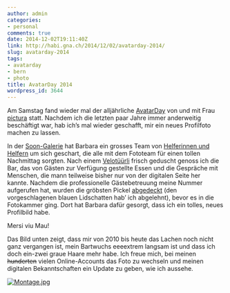 ```yaml
---
author: admin
categories:
- personal
comments: true
date: 2014-12-02T19:11:40Z
link: http://habi.gna.ch/2014/12/02/avatarday-2014/
slug: avatarday-2014
tags:
- avatarday
- bern
- photo
title: AvatarDay 2014
wordpress_id: 3644
---
```


Am Samstag fand wieder mal der alljährliche [AvatarDay](http://avatarday.ch/) von und mit Frau [pictura](http://www.pictura.ch) statt. Nachdem ich die letzten paar Jahre immer anderweitig beschäftigt war, hab ich’s mal wieder geschafft, mir ein neues Profilfoto machen zu lassen.

In der [Soon-Galerie](http://www.soon-art.ch/) hat Barbara ein grosses Team von [Helferinnen und Helfern](https://www.facebook.com/AvatarDaySchweiz/photos/pb.130964430341716.-2207520000.1417547870./618434984927989/?type=3&src=https%3A%2F%2Fscontent-b.xx.fbcdn.net%2Fhphotos-xap1%2Ft31.0-8%2F10830640_618434984927989_7781588369073235788_o.jpg&smallsrc=https%3A%2F%2Fscontent-b.xx.fbcdn.net%2Fhphotos-xap1%2Fv%2Ft1.0-9%2F10801853_618434984927989_7781588369073235788_n.jpg%3Foh%3Dd153ccb19894328e2c75d4d29f4bac2a%26oe%3D5507B7DC&size=1200%2C899&fbid=618434984927989) um sich geschart, die alle mit dem Fototeam für einen tollen Nachmittag sorgten. Nach einem [Velotüürli](http://www.strava.com/activities/224366180) frisch geduscht genoss ich die Bar, das von Gästen zur Verfügung gestellte Essen und die Gespräche mit Menschen, die mann teilweise bisher nur von der digitalen Seite her kannte. Nachdem die professionelle Gästebetreuung meine Nummer aufgerufen hat, wurden die gröbsten Pickel [abgedeckt](https://www.facebook.com/media/set/?set=a.616580521780102.1073741829.130964430341716&type=3) (den vorgeschlagenen blauen Lidschatten hab’ ich abgelehnt), bevor es in die Fotokammer ging. Dort hat Barbara dafür gesorgt, dass ich ein tolles, neues Profilbild habe.

Mersi viu Mau!

Das Bild unten zeigt, dass mir von 2010 bis heute das Lachen noch nicht ganz vergangen ist, mein Bartwuchs eeeextrem langsam ist und dass ich doch ein-zwei graue Haare mehr habe. Ich freue mich, bei meinen <del>hunderten</del> vielen Online-Accounts das Foto zu wechseln und meinen digitalen Bekanntschaften ein Update zu geben, wie ich aussehe.

[![Montage.jpg](http://habi.gna.ch/wp-content/uploads/2014/12/Montage-1024x513.jpg)](http://habi.gna.ch/wp-content/uploads/2014/12/Montage.jpg)
